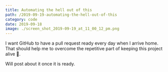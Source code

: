 ```yaml
---
title: Automating the hell out of this
path: /2019-09-19-automating-the-hell-out-of-this
category: code
date: 2019-09-18
image: ./screen_shot_2019-09-19_at_11_00_12_pm.png
---
```


I want GitHub to have a pull request ready every day when I arrive home. That should help me to overcome the repetitive part of keeping this project alive 🎉.

Will post about it once it is ready.
